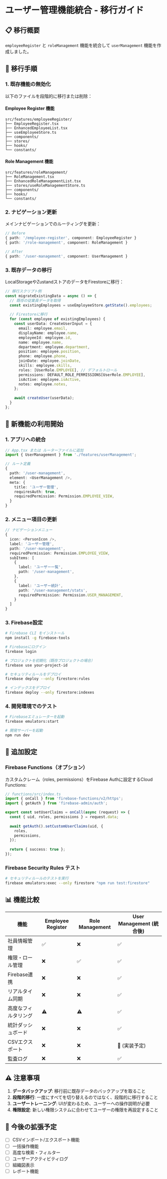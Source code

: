 # ユーザー管理機能統合 - 移行ガイド

## 📋 移行概要
`employeeRegister` と `roleManagement` 機能を統合して `userManagement` 機能を作成しました。

## 🔄 移行手順

### 1. **既存機能の無効化**
以下のファイルを段階的に移行または削除：

#### Employee Register 機能
```
src/features/employeeRegister/
├── EmployeeRegister.tsx
├── EnhancedEmployeeList.tsx
├── useEmployeeStore.ts
├── components/
├── stores/
├── hooks/
└── constants/
```

#### Role Management 機能
```
src/features/roleManagement/
├── RoleManagement.tsx
├── EnhancedRoleManagementList.tsx
├── stores/useRoleManagementStore.ts
├── components/
├── hooks/
└── constants/
```

### 2. **ナビゲーション更新**
メインナビゲーションでのルーティングを更新：

```typescript
// Before
{ path: '/employee-register', component: EmployeeRegister }
{ path: '/role-management', component: RoleManagement }

// After
{ path: '/user-management', component: UserManagement }
```

### 3. **既存データの移行**
LocalStorageやZustandストアのデータをFirestoreに移行：

```typescript
// 移行スクリプト例
const migrateExistingData = async () => {
  // 既存の従業員データを取得
  const existingEmployees = useEmployeeStore.getState().employees;
  
  // Firestoreに移行
  for (const employee of existingEmployees) {
    const userData: CreateUserInput = {
      email: employee.email,
      displayName: employee.name,
      employeeId: employee.id,
      name: employee.name,
      department: employee.department,
      position: employee.position,
      phone: employee.phone,
      joinDate: employee.joinDate,
      skills: employee.skills,
      roles: [UserRole.EMPLOYEE], // デフォルトロール
      permissions: DEFAULT_ROLE_PERMISSIONS[UserRole.EMPLOYEE],
      isActive: employee.isActive,
      notes: employee.notes,
    };
    
    await createUser(userData);
  }
};
```

## 🚀 新機能の利用開始

### 1. **アプリへの統合**
```typescript
// App.tsx または ルーターファイルに追加
import { UserManagement } from './features/userManagement';

// ルート定義
{
  path: '/user-management',
  element: <UserManagement />,
  meta: {
    title: 'ユーザー管理',
    requiresAuth: true,
    requiredPermission: Permission.EMPLOYEE_VIEW,
  }
}
```

### 2. **メニュー項目の更新**
```typescript
// ナビゲーションメニュー
{
  icon: <PersonIcon />,
  label: 'ユーザー管理',
  path: '/user-management',
  requiredPermission: Permission.EMPLOYEE_VIEW,
  subItems: [
    {
      label: 'ユーザー一覧',
      path: '/user-management',
    },
    {
      label: 'ユーザー統計',
      path: '/user-management/stats',
      requiredPermission: Permission.USER_MANAGEMENT,
    }
  ]
}
```

### 3. **Firebase設定**
```bash
# Firebase CLI をインストール
npm install -g firebase-tools

# Firebaseにログイン
firebase login

# プロジェクトを初期化（既存プロジェクトの場合）
firebase use your-project-id

# セキュリティルールをデプロイ
firebase deploy --only firestore:rules

# インデックスをデプロイ
firebase deploy --only firestore:indexes
```

### 4. **開発環境でのテスト**
```bash
# Firebaseエミュレーターを起動
firebase emulators:start

# 開発サーバーを起動
npm run dev
```

## 🔧 追加設定

### Firebase Functions（オプション）
カスタムクレーム（roles, permissions）をFirebase Authに設定するCloud Functions:

```typescript
// functions/src/index.ts
import { onCall } from 'firebase-functions/v2/https';
import { getAuth } from 'firebase-admin/auth';

export const setUserClaims = onCall(async (request) => {
  const { uid, roles, permissions } = request.data;
  
  await getAuth().setCustomUserClaims(uid, {
    roles,
    permissions,
  });
  
  return { success: true };
});
```

### Firebase Security Rules テスト
```bash
# セキュリティルールのテストを実行
firebase emulators:exec --only firestore "npm run test:firestore"
```

## 📊 機能比較

| 機能 | Employee Register | Role Management | User Management (統合後) |
|------|------------------|-----------------|---------------------------|
| 社員情報管理 | ✅ | ❌ | ✅ |
| 権限・ロール管理 | ❌ | ✅ | ✅ |
| Firebase連携 | ❌ | ❌ | ✅ |
| リアルタイム同期 | ❌ | ❌ | ✅ |
| 高度なフィルタリング | ⚠️ | ⚠️ | ✅ |
| 統計ダッシュボード | ❌ | ❌ | ✅ |
| CSVエクスポート | ❌ | ❌ | 🔄 (実装予定) |
| 監査ログ | ❌ | ❌ | ✅ |

## ⚠️ 注意事項

1. **データバックアップ**: 移行前に既存データのバックアップを取ること
2. **段階的移行**: 一度にすべてを切り替えるのではなく、段階的に移行すること
3. **ユーザートレーニング**: UIが変わるため、ユーザーへの操作説明が必要
4. **権限設定**: 新しい権限システムに合わせてユーザーの権限を再設定すること

## 🎯 今後の拡張予定

- [ ] CSVインポート/エクスポート機能
- [ ] 一括操作機能
- [ ] 高度な検索・フィルター
- [ ] ユーザーアクティビティログ
- [ ] 組織図表示
- [ ] レポート機能
